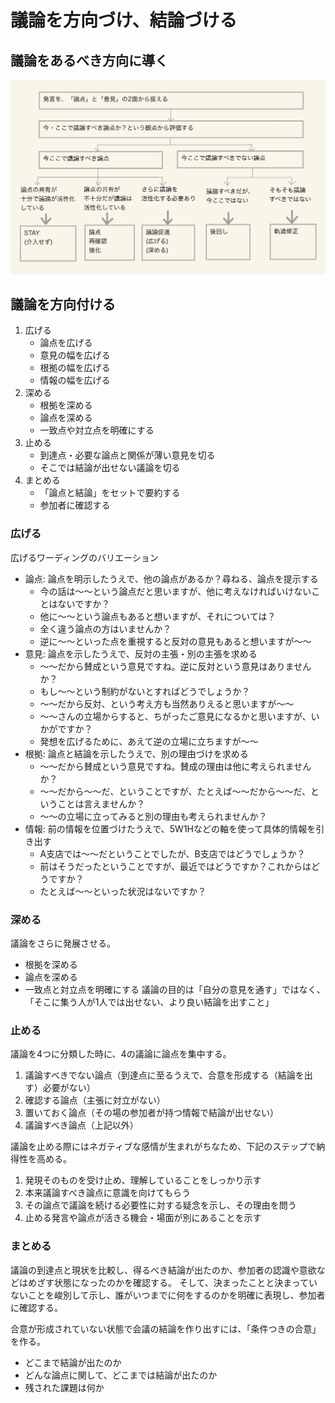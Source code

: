 # 議論を方向づけ、結論づける

## 議論をあるべき方向に導く
![発言への対応を決める](https://raw.githubusercontent.com/DaiAoki/globis-methods-of-facilitation/master/images/08-01.jpg)

## 議論を方向付ける
1. 広げる
   - 論点を広げる
   - 意見の幅を広げる
   - 根拠の幅を広げる
   - 情報の幅を広げる
2. 深める
   - 根拠を深める
   - 論点を深める
   - 一致点や対立点を明確にする
3. 止める
   - 到達点・必要な論点と関係が薄い意見を切る
   - そこでは結論が出せない議論を切る
4. まとめる
   - 「論点と結論」をセットで要約する
   - 参加者に確認する

### 広げる
広げるワーディングのバリエーション
- 論点: 論点を明示したうえで、他の論点があるか？尋ねる、論点を提示する
  - 今の話は〜〜という論点だと思いますが、他に考えなければいけないことはないですか？
  - 他に〜〜という論点もあると想いますが、それについては？
  - 全く違う論点の方はいませんか？
  - 逆に〜〜といった点を重視すると反対の意見もあると想いますが〜〜
- 意見: 論点を示したうえで、反対の主張・別の主張を求める
  - 〜〜だから賛成という意見ですね。逆に反対という意見はありませんか？
  - もし〜〜という制約がないとすればどうでしょうか？
  - 〜〜だから反対、という考え方も当然ありえると思いますが〜〜
  - 〜〜さんの立場からすると、ちがったご意見になるかと思いますが、いかがですか？
  - 発想を広げるために、あえて逆の立場に立ちますが〜〜
- 根拠: 論点と結論を示したうえで、別の理由づけを求める
  - 〜〜だから賛成という意見ですね。賛成の理由は他に考えられませんか？
  - 〜〜だから〜〜だ、ということですが、たとえば〜〜だから〜〜だ、ということは言えませんか？
  - 〜〜の立場に立ってみると別の理由も考えられませんか？
- 情報: 前の情報を位置づけたうえで、5W1Hなどの軸を使って具体的情報を引き出す
  - A支店では〜〜だということでしたが、B支店ではどうでしょうか？
  - 前はそうだったということですが、最近ではどうですか？これからはどうですか？
  - たとえば〜〜といった状況はないですか？

### 深める
議論をさらに発展させる。
- 根拠を深める
- 論点を深める
- 一致点と対立点を明確にする
  議論の目的は「自分の意見を通す」ではなく、「そこに集う人が1人では出せない、より良い結論を出すこと」

### 止める
議論を4つに分類した時に、4の議論に論点を集中する。
1. 議論すべきでない論点（到達点に至るうえで、合意を形成する（結論を出す）必要がない）
2. 確認する論点（主張に対立がない）
3. 置いておく論点（その場の参加者が持つ情報で結論が出せない）
4. 議論すべき論点（上記以外）

議論を止める際にはネガティブな感情が生まれがちなため、下記のステップで納得性を高める。
1. 発現そのものを受け止め、理解していることをしっかり示す
2. 本来議論すべき論点に意識を向けてもらう
3. その論点で議論を続ける必要性に対する疑念を示し、その理由を問う
4. 止める発言や論点が活きる機会・場面が別にあることを示す

### まとめる
議論の到達点と現状を比較し、得るべき結論が出たのか、参加者の認識や意欲などはめざす状態になったのかを確認する。
そして、決まったことと決まっていないことを峻別して示し、誰がいつまでに何をするのかを明確に表現し、参加者に確認する。


合意が形成されていない状態で会議の結論を作り出すには、「条件つきの合意」を作る。
- どこまで結論が出たのか
- どんな論点に関して、どこまでは結論が出たのか
- 残された課題は何か

